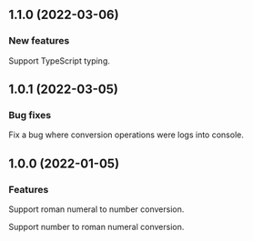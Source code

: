 ## 1.1.0 (2022-03-06)

### New features

Support TypeScript typing.

## 1.0.1 (2022-03-05)

### Bug fixes

Fix a bug where conversion operations were logs into console.

## 1.0.0 (2022-01-05)

### Features

Support roman numeral to number conversion.

Support number to roman numeral conversion.

